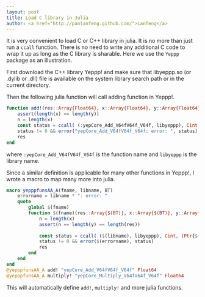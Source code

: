 ```yaml
---
layout: post
title: Load C library in Julia
author: <a href="http://panlanfeng.github.com/">Lanfeng</a>
---
```


It is very convenient to load C or C++ library in julia. It is no more than just run a `ccall` function. There is no need to write any additional C code to wrap it up as long as the C library is sharable. Here we use the `Yeppp` package as an illustration.

First download the C++ library Yeppp! and make sure that libyeppp.so (or .dylib or .dll) file is available on the system library search path or in the current directory.

Then the following julia function will call adding function in Yeppp!.

~~~ julia
function add!(res::Array{Float64}, x::Array{Float64}, y::Array{Float64})
    assert(length(x) == length(y))
    n = length(x)
    const status = ccall( (:yepCore_Add_V64fV64f_V64f, libyeppp), Cint, (Ptr{Float64}, Ptr{Float64}, Ptr{Float64}, Culong), x, y, res, n)
    status != 0 && error("yepCore_Add_V64fV64f_V64f: error: ", status)
    res
end
~~~
where `:yepCore_Add_V64fV64f_V64f` is the function name and `libyeppp` is the library name.

Since a similar definition is applicable for many other functions in Yeppp!, I wrote a macro to map many more into julia.

~~~ julia
macro yepppfunsAA_A(fname, libname, BT)
    errorname = libname * ": error: "
    quote 
        global $(fname)
        function $(fname)(res::Array{$(BT)}, x::Array{$(BT)}, y::Array{$(BT)})
            n = length(x)
            assert(n == length(y) == length(res))
            
            const status = ccall( ($(libname), libyeppp), Cint, (Ptr{$(BT)}, Ptr{$(BT)}, Ptr{$(BT)}, Culong), x, y, res, n)
            status != 0 && error($(errorname), status)
            res
        end
    end 
end 
@yepppfunsAA_A add! "yepCore_Add_V64fV64f_V64f" Float64
@yepppfunsAA_A multiply! "yepCore_Multiply_V64fV64f_V64f" Float64
~~~

This will automatically define `add!`, `multiply!` and more julia functions.
